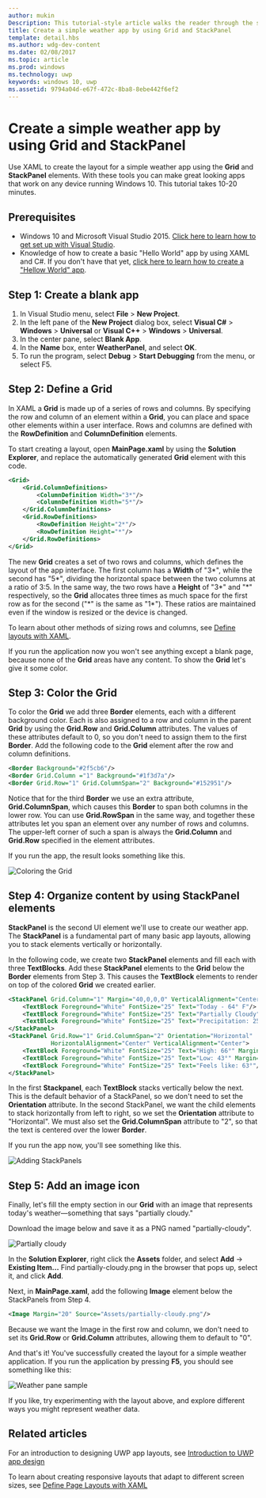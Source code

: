 ```yaml
---
author: mukin
Description: This tutorial-style article walks the reader through the steps to create a basic application user interface. It explains and demonstrates the use of Grid and StackPanel, two of the most common XAML elements.
title: Create a simple weather app by using Grid and StackPanel
template: detail.hbs
ms.author: wdg-dev-content
ms.date: 02/08/2017
ms.topic: article
ms.prod: windows
ms.technology: uwp
keywords: windows 10, uwp
ms.assetid: 9794a04d-e67f-472c-8ba8-8ebe442f6ef2
---
```


# Create a simple weather app by using Grid and StackPanel

Use XAML to create the layout for a simple weather app using the **Grid** and **StackPanel** elements. With these tools you can make great looking apps that work on any device running Windows 10. This tutorial takes 10-20 minutes.

## Prerequisites
- Windows 10 and Microsoft Visual Studio 2015. [Click here to learn how to get set up with Visual Studio](../get-started/get-set-up.md).
- Knowledge of how to create a basic "Hello World" app by using XAML and C#. If you don't have that yet, [click here to learn how to create a "Hellow World" app](https://msdn.microsoft.com/windows/uwp/get-started/create-a-hello-world-app-xaml-universal).

## Step 1: Create a blank app
1. In Visual Studio menu, select **File** > **New Project**.
2. In the left pane of the **New Project** dialog box, select **Visual C#** > **Windows** > **Universal** or **Visual C++** > **Windows** > **Universal**.
3. In the center pane, select **Blank App**.
4. In the **Name** box, enter **WeatherPanel**, and select **OK**.
5. To run the program, select **Debug** > **Start Debugging** from the menu, or select F5.

## Step 2: Define a Grid
In XAML a **Grid** is made up of a series of rows and columns. By specifying the row and column of an element within a **Grid**, you can place and space other elements within a user interface. Rows and columns are defined with the **RowDefinition** and **ColumnDefinition** elements.

To start creating a layout, open **MainPage.xaml** by using the **Solution Explorer**, and replace the automatically generated **Grid** element with this code.

```xml
<Grid>
    <Grid.ColumnDefinitions>
        <ColumnDefinition Width="3*"/>
        <ColumnDefinition Width="5*"/>
    </Grid.ColumnDefinitions>
    <Grid.RowDefinitions>
        <RowDefinition Height="2*"/>
        <RowDefinition Height="*"/>
    </Grid.RowDefinitions>
</Grid>
```

The new **Grid** creates a set of two rows and columns, which defines the layout of the app interface. The first column has a **Width** of "3\*", while the second has "5\*", dividing the horizontal space between the two columns at a ratio of 3:5. In the same way, the two rows have a **Height** of "3\*" and "\*" respectively, so the **Grid** allocates three times as much space for the first row as for the second ("\*" is the same as "1\*"). These ratios are maintained even if the window is resized or the device is changed.

To learn about other methods of sizing rows and columns, see [Define layouts with XAML](https://msdn.microsoft.com/windows/uwp/layout/layouts-with-xaml#layout-properties).

If you run the application now you won't see anything except a blank page, because none of the **Grid** areas have any content. To show the **Grid** let's give it some color.

## Step 3: Color the Grid
To color the **Grid** we add three **Border** elements, each with a different background color. Each is also assigned to a row and column in the parent **Grid** by using the **Grid.Row** and **Grid.Column** attributes. The values of these attributes default to 0, so you don't need to assign them to the first **Border**. Add the following code to the **Grid** element after the row and column definitions.

```xml
<Border Background="#2f5cb6"/>
<Border Grid.Column ="1" Background="#1f3d7a"/>
<Border Grid.Row="1" Grid.ColumnSpan="2" Background="#152951"/>
```

Notice that for the third **Border** we use an extra attribute, **Grid.ColumnSpan**, which causes this **Border** to span both columns in the lower row. You can use **Grid.RowSpan** in the same way, and together these attributes let you span an element over any number of rows and columns. The upper-left corner of such a span is always the **Grid.Column** and **Grid.Row** specified in the element attributes.

If you run the app, the result looks something like this.

![Coloring the Grid](images/grid-weather-1.png)

## Step 4: Organize content by using StackPanel elements
**StackPanel** is the second UI element we'll use to create our weather app. The **StackPanel** is a fundamental part of many basic app layouts, allowing you to stack elements vertically or horizontally.

In the following code, we create two **StackPanel** elements and fill each with three **TextBlocks**. Add these **StackPanel** elements to the **Grid** below the **Border** elements from Step 3. This causes the **TextBlock** elements to render on top of the colored **Grid** we created earlier.

```xml
<StackPanel Grid.Column="1" Margin="40,0,0,0" VerticalAlignment="Center">
    <TextBlock Foreground="White" FontSize="25" Text="Today - 64° F"/>
    <TextBlock Foreground="White" FontSize="25" Text="Partially Cloudy"/>
    <TextBlock Foreground="White" FontSize="25" Text="Precipitation: 25%"/>
</StackPanel>
<StackPanel Grid.Row="1" Grid.ColumnSpan="2" Orientation="Horizontal"
            HorizontalAlignment="Center" VerticalAlignment="Center">
    <TextBlock Foreground="White" FontSize="25" Text="High: 66°" Margin="0,0,20,0"/>
    <TextBlock Foreground="White" FontSize="25" Text="Low: 43°" Margin="0,0,20,0"/>
    <TextBlock Foreground="White" FontSize="25" Text="Feels like: 63°"/>
</StackPanel>
```

In the first **Stackpanel**, each **TextBlock** stacks vertically below the next. This is the default behavior of a StackPanel, so we don't need to set the **Orientation** attribute. In the second StackPanel, we want the child elements to stack horizontally from left to right, so we set the **Orientation** attribute to "Horizontal". We must also set the **Grid.ColumnSpan** attribute to "2", so that the text is centered over the lower **Border**.

If you run the app now, you'll see something like this.

![Adding StackPanels](images/grid-weather-2.png)

## Step 5: Add an image icon

Finally, let's fill the empty section in our **Grid** with an image that represents today's weather—something that says "partially cloudy."

Download the image below and save it as a PNG named "partially-cloudy".

![Partially cloudy](images/partially-cloudy.PNG)

In the **Solution Explorer**, right click the **Assets** folder, and select **Add** -> **Existing Item...** Find partially-cloudy.png in the browser that pops up, select it, and click **Add**.

Next, in **MainPage.xaml**, add the following **Image** element below the StackPanels from Step 4.

```xml
<Image Margin="20" Source="Assets/partially-cloudy.png"/>
```

Because we want the Image in the first row and column, we don't need to set its **Grid.Row** or **Grid.Column** attributes, allowing them to default to "0".

And that's it! You've successfully created the layout for a simple weather application. If you run the application by pressing **F5**, you should see something like this:

![Weather pane sample](images/grid-weather-3.PNG)

If you like, try experimenting with the layout above, and explore different ways you might represent weather data.

## Related articles
For an introduction to designing UWP app layouts, see [Introduction to UWP app design](https://msdn.microsoft.com/windows/uwp/layout/design-and-ui-intro)

To learn about creating responsive layouts that adapt to different screen sizes, see [Define Page Layouts with XAML](https://msdn.microsoft.com/windows/uwp/layout/layouts-with-xaml)